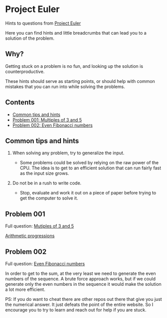 # Project Euler

Hints to questions from [Project Euler](https://projecteuler.net/)

Here you can find hints and little breadcrumbs that can lead you to a solution of the problem.

## Why?
Getting stuck on a problem is no fun, and looking up the solution is counterproductive.

These hints should serve as starting points, or should help with common mistakes that you can run into while solving the problems.

## Contents
* [Common tips and hints](#common-tips-and-hints)
* [Problem 001: Multiples of 3 and 5](#problem-001)
* [Problem 002: Even Fibonacci numbers](#problem-002)

## Common tips and hints
1. When solving any problem, try to generalize the input.
	* Some problems could be solved by relying on the raw power of the CPU. The idea is to get to an efficient solution that can run fairly fast as the input size grows.

2. Do not be in a rush to write code. 
	* Stop, evaluate and work it out on a piece of paper before trying to get the computer to solve it.

## Problem 001
Full question: [Mutiples of 3 and 5](https://projecteuler.net/problem=1)

[Arithmetic progressions](https://en.wikipedia.org/wiki/Arithmetic_progression)

## Problem 002
Full question: [Even Fibonacci numbers](https://projecteuler.net/problem=2)

In order to get to the sum, at the very least we need to generate the even numbers of the sequence.
A brute force approach works, but if we could generate only the even numbers in the sequence it would make the solution a lot more efficient.

PS: If you do want to cheat there are other repos out there that give you just the numerical answer. 
It just defeats the point of the entire website. So I encourage you to try to learn and reach out for help if you are stuck.